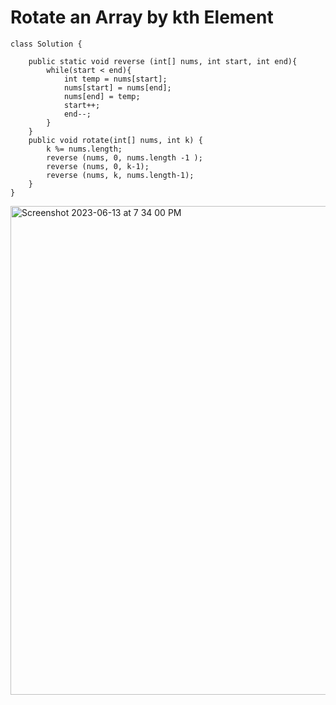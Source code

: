 # Rotate an Array by kth Element 

```
class Solution {

    public static void reverse (int[] nums, int start, int end){
        while(start < end){
            int temp = nums[start];
            nums[start] = nums[end];
            nums[end] = temp;
            start++;
            end--;
        }
    }
    public void rotate(int[] nums, int k) {
        k %= nums.length;
        reverse (nums, 0, nums.length -1 );
        reverse (nums, 0, k-1);
        reverse (nums, k, nums.length-1);
    }
}
```
<img width="782" alt="Screenshot 2023-06-13 at 7 34 00 PM" src="https://github.com/Abhi-Codehub/DSA-/assets/111800760/8580c6a1-e468-4f02-8dee-a83bb21a81e5">


